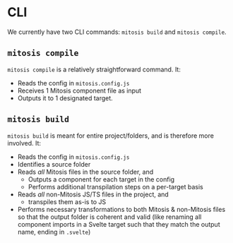 # CLI

We currently have two CLI commands: `mitosis build` and `mitosis compile`.

## `mitosis compile`

`mitosis compile` is a relatively straightforward command. It:

- Reads the config in `mitosis.config.js`
- Receives 1 Mitosis component file as input
- Outputs it to 1 designated target.

## `mitosis build`

`mitosis build` is meant for entire project/folders, and is therefore more involved. It:

- Reads the config in `mitosis.config.js`
- Identifies a source folder
- Reads _all_ Mitosis files in the source folder, and
  - Outputs a component for each target in the config
  - Performs additional transpilation steps on a per-target basis
- Reads _all_ non-Mitosis JS/TS files in the project, and
  - transpiles them as-is to JS
- Performs necessary transformations to both Mitosis & non-Mitosis files so that the output folder is coherent and valid (like renaming all component imports in a Svelte target such that they match the output name, ending in `.svelte`)
